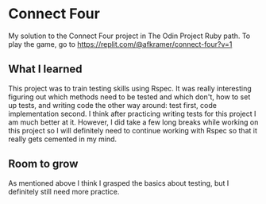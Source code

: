 # Connect Four
My solution to the Connect Four project in The Odin Project Ruby path.
To play the game, go to https://replit.com/@afkramer/connect-four?v=1

## What I learned
This project was to train testing skills using Rspec. It was really interesting figuring out which methods need to be tested and which don't, how to set up tests, and writing code the other way around: test first, code implementation second. I think after practicing writing tests for this project I am much better at it. However, I did take a few long breaks while working on this project so I will definitely need to continue working with Rspec so that it really gets cemented in my mind.

## Room to grow
As mentioned above I think I grasped the basics about testing, but I definitely still need more practice.